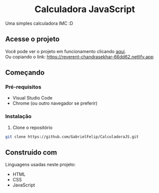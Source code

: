 <h1 align="center"> Calculadora JavaScript </h1>

Uma simples calculadora IMC :D

## Acesse o projeto

Você pode ver o projeto em funcionamento clicando <a href="https://reverent-chandrasekhar-66dd62.netlify.app" target="_blank">aqui</a>. <br>
Ou copiando o link: https://reverent-chandrasekhar-66dd62.netlify.app

## Começando

### Pré-requisitos

* Visual Studio Code
* Chrome (ou outro navegador se preferir)

### Instalação

1. Clone o repositório

```sh
git clone https://github.com/GabrielFelip/CalculadoraJS.git
```

## Construído com

Linguagens usadas neste projeto: 

* HTML
* CSS
* JavaScript
